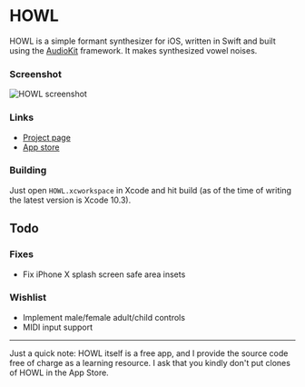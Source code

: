 # HOWL

HOWL is a simple formant synthesizer for iOS, written in Swift and built using the [AudioKit](https://github.com/audiokit/AudioKit) framework. It makes synthesized vowel noises.

### Screenshot

![HOWL screenshot](/Screenshot.png?raw=true "HOWL screenshot")

### Links

- [Project page](http://protonome.com/apps/howl/)
- [App store](https://itunes.apple.com/us/app/howl-a-formant-synthesizer/id1067562312)

### Building

Just open `HOWL.xcworkspace` in Xcode and hit build (as of the time of writing the latest version is Xcode 10.3).

## Todo

### Fixes

- Fix iPhone X splash screen safe area insets

### Wishlist

- Implement male/female adult/child controls
- MIDI input support

---

Just a quick note: HOWL itself is a free app, and I provide the source code free of charge as a learning resource. I ask that you kindly don't put clones of HOWL in the App Store.
